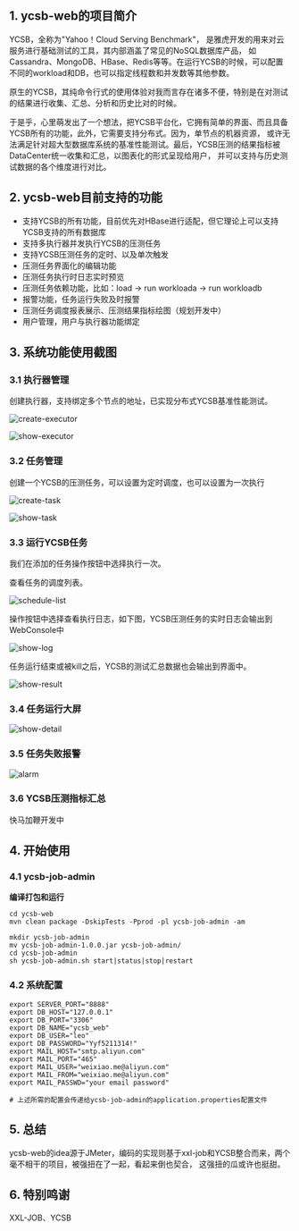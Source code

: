 ## 1. ycsb-web的项目简介

YCSB，全称为"Yahoo！Cloud Serving Benchmark"， 是雅虎开发的用来对云服务进行基础测试的工具，其内部涵盖了常见的NoSQL数据库产品，
如Cassandra、MongoDB、HBase、Redis等等。在运行YCSB的时候，可以配置不同的workload和DB，也可以指定线程数和并发数等其他参数。

原生的YCSB，其纯命令行式的使用体验对我而言存在诸多不便，特别是在对测试的结果进行收集、汇总、分析和历史比对的时候。

于是乎，心里萌发出了一个想法，把YCSB平台化，它拥有简单的界面、而且具备YCSB所有的功能，此外，它需要支持分布式。因为，单节点的机器资源，
或许无法满足针对超大型数据库系统的基准性能测试。最后，YCSB压测的结果指标被DataCenter统一收集和汇总，以图表化的形式呈现给用户，
并可以支持与历史测试数据的各个维度进行对比。

## 2. ycsb-web目前支持的功能

- 支持YCSB的所有功能，目前优先对HBase进行适配，但它理论上可以支持YCSB支持的所有数据库
- 支持多执行器并发执行YCSB的压测任务
- 支持YCSB压测任务的定时、以及单次触发
- 压测任务界面化的编辑功能
- 压测任务执行时日志实时预览
- 压测任务依赖功能，比如：load -> run workloada -> run workloadb
- 报警功能，任务运行失败及时报警  
- 压测任务调度报表展示、压测结果指标绘图（规划开发中）
- 用户管理，用户与执行器功能绑定

## 3. 系统功能使用截图

### 3.1 执行器管理

创建执行器，支持绑定多个节点的地址，已实现分布式YCSB基准性能测试。

![create-executor](https://leo-jie-pic.oss-cn-beijing.aliyuncs.com/leo_blog/2021-02-11-134802.jpg)

![show-executor](https://leo-jie-pic.oss-cn-beijing.aliyuncs.com/leo_blog/2021-02-11-%E4%BC%81%E4%B8%9A%E5%BE%AE%E4%BF%A1%E6%88%AA%E5%9B%BE_fad2c1df-454d-4155-b1f5-3346558b0462.png)


### 3.2 任务管理

创建一个YCSB的压测任务，可以设置为定时调度，也可以设置为一次执行

![create-task](https://leo-jie-pic.oss-cn-beijing.aliyuncs.com/leo_blog/2021-02-11-%E4%BC%81%E4%B8%9A%E5%BE%AE%E4%BF%A1%E6%88%AA%E5%9B%BE_b7609394-c1ab-4157-8c66-1885055cc8dd.png)

![show-task](https://leo-jie-pic.oss-cn-beijing.aliyuncs.com/leo_blog/2021-02-11-%E4%BC%81%E4%B8%9A%E5%BE%AE%E4%BF%A1%E6%88%AA%E5%9B%BE_47221cbd-b95c-405e-8426-51be36be52a3.png)

### 3.3 运行YCSB任务

我们在添加的任务操作按钮中选择执行一次。

查看任务的调度列表。

![schedule-list](https://leo-jie-pic.oss-cn-beijing.aliyuncs.com/leo_blog/2021-02-11-%E4%BC%81%E4%B8%9A%E5%BE%AE%E4%BF%A1%E6%88%AA%E5%9B%BE_784852e7-abca-4a19-a12f-d912b9a7d7e4.png)

操作按钮中选择查看执行日志，如下图，YCSB压测任务的实时日志会输出到WebConsole中

![show-log](https://leo-jie-pic.oss-cn-beijing.aliyuncs.com/leo_blog/2021-02-11-135837.jpg)

任务运行结束或被kill之后，YCSB的测试汇总数据也会输出到界面中。

![show-result](https://leo-jie-pic.oss-cn-beijing.aliyuncs.com/leo_blog/2021-02-11-140028.jpg)


### 3.4 任务运行大屏

![show-detail](https://leo-jie-pic.oss-cn-beijing.aliyuncs.com/leo_blog/2021-02-11-140113.jpg)


### 3.5 任务失败报警

![alarm](https://leo-jie-pic.oss-cn-beijing.aliyuncs.com/leo_blog/2021-02-11-140312.jpg)

### 3.6 YCSB压测指标汇总

快马加鞭开发中

## 4. 开始使用

### 4.1 ycsb-job-admin

**编译打包和运行**

```shell
cd ycsb-web
mvn clean package -DskipTests -Pprod -pl ycsb-job-admin -am

mkdir ycsb-job-admin
mv ycsb-job-admin-1.0.0.jar ycsb-job-admin/
cd ycsb-job-admin
sh ycsb-job-admin.sh start|status|stop|restart
```

### 4.2 系统配置

```shell
export SERVER_PORT="8888"
export DB_HOST="127.0.0.1"
export DB_PORT="3306"
export DB_NAME="ycsb_web"
export DB_USER="leo"
export DB_PASSWORD="Yyf5211314!"
export MAIL_HOST="smtp.aliyun.com"
export MAIL_PORT="465"
export MAIL_USER="weixiao.me@aliyun.com"
export MAIL_FROM="weixiao.me@aliyun.com"
export MAIL_PASSWD="your email password"

# 上述所需的配置会传递给ycsb-job-admin的application.properties配置文件
```



## 5. 总结

ycsb-web的idea源于JMeter，编码的实现则基于xxl-job和YCSB整合而来，两个毫不相干的项目，被强扭在了一起，看起来倒也契合，
这强扭的瓜或许也挺甜。

## 6. 特别鸣谢

XXL-JOB、YCSB





